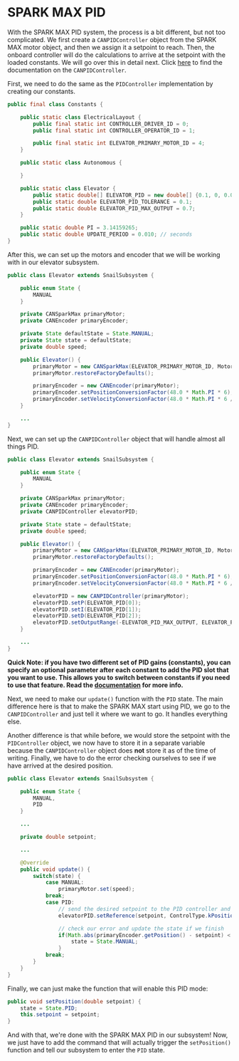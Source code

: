 # SPARK MAX PID

With the SPARK MAX PID system, the process is a bit different, but not too complicated. We first create a `CANPIDController` object from the SPARK MAX motor object, and then we assign it a setpoint to reach. Then, the onboard controller will do the calculations to arrive at the setpoint with the loaded constants. We will go over this in detail next. Click [here](http://www.revrobotics.com/content/sw/max/sw-docs/java/com/revrobotics/CANPIDController.html) to find the documentation on the `CANPIDController`.

First, we need to do the same as the `PIDController` implementation by creating our constants.

```java
public final class Constants {

    public static class ElectricalLayout {
        public final static int CONTROLLER_DRIVER_ID = 0;
        public final static int CONTROLLER_OPERATOR_ID = 1;

        public final static int ELEVATOR_PRIMARY_MOTOR_ID = 4;
    }

    public static class Autonomous {

    }

    public static class Elevator {
        public static double[] ELEVATOR_PID = new double[] {0.1, 0, 0.01};
        public static double ELEVATOR_PID_TOLERANCE = 0.1;
        public static double ELEVATOR_PID_MAX_OUTPUT = 0.7;
    }

    public static double PI = 3.14159265;
    public static double UPDATE_PERIOD = 0.010; // seconds
}
```

After this, we can set up the motors and encoder that we will be working with in our elevator subsystem.

```java
public class Elevator extends SnailSubsystem {

    public enum State {
        MANUAL
    }

    private CANSparkMax primaryMotor;
    private CANEncoder primaryEncoder;

    private State defaultState = State.MANUAL;
    private State state = defaultState;
    private double speed;

    public Elevator() {
        primaryMotor = new CANSparkMax(ELEVATOR_PRIMARY_MOTOR_ID, MotorType.kBrushless);
        primaryMotor.restoreFactoryDefaults();

        primaryEncoder = new CANEncoder(primaryMotor);
        primaryEncoder.setPositionConversionFactor(48.0 * Math.PI * 6);
        primaryEncoder.setVelocityConversionFactor(48.0 * Math.PI * 6 / 60);
    }

    ...
}
```

Next, we can set up the `CANPIDController` object that will handle almost all things PID.

```java
public class Elevator extends SnailSubsystem {

    public enum State {
        MANUAL
    }

    private CANSparkMax primaryMotor;
    private CANEncoder primaryEncoder;
    private CANPIDController elevatorPID;

    private State state = defaultState;
    private double speed;

    public Elevator() {
        primaryMotor = new CANSparkMax(ELEVATOR_PRIMARY_MOTOR_ID, MotorType.kBrushless);
        primaryMotor.restoreFactoryDefaults();

        primaryEncoder = new CANEncoder(primaryMotor);
        primaryEncoder.setPositionConversionFactor(48.0 * Math.PI * 6);
        primaryEncoder.setVelocityConversionFactor(48.0 * Math.PI * 6 / 60);

        elevatorPID = new CANPIDController(primaryMotor);
        elevatorPID.setP(ELEVATOR_PID[0]);
        elevatorPID.setI(ELEVATOR_PID[1]);
        elevatorPID.setD(ELEVATOR_PID[2]);
        elevatorPID.setOutputRange(-ELEVATOR_PID_MAX_OUTPUT, ELEVATOR_PID_MAX_OUTPUT);
    }

    ...
}
```

**Quick Note: if you have two different set of PID gains (constants), you can specify an optional parameter after each constant to add the PID slot that you want to use. This allows you to switch between constants if you need to use that feature. Read the [documentation](http://www.revrobotics.com/content/sw/max/sw-docs/java/com/revrobotics/CANPIDController.html) for more info.**

Next, we need to make our `update()` function with the `PID` state. The main difference here is that to make the SPARK MAX start using PID, we go to the `CANPIDController` and just tell it where we want to go. It handles everything else. 

Another difference is that while before, we would store the setpoint with the `PIDController` object, we now have to store it in a separate variable because the `CANPIDController` object does **not** store it as of the time of writing. Finally, we have to do the error checking ourselves to see if we have arrived at the desired position.

```java
public class Elevator extends SnailSubsystem {

    public enum State {
        MANUAL,
        PID
    }

    ...

    private double setpoint;

    ...

    @Override
    public void update() {
        switch(state) {
            case MANUAL:
                primaryMotor.set(speed);
            break;
            case PID:
                // send the desired setpoint to the PID controller and specify we want to use position control
                elevatorPID.setReference(setpoint, ControlType.kPosition);

                // check our error and update the state if we finish
                if(Math.abs(primaryEncoder.getPosition() - setpoint) < ELEVATOR_PID_TOLERANCE) {
                    state = State.MANUAL;
                }
            break;
        }
    }
}
```

Finally, we can just make the function that will enable this PID mode:

```java
public void setPosition(double setpoint) {
    state = State.PID;
    this.setpoint = setpoint;
}
```

And with that, we're done with the SPARK MAX PID in our subsystem! Now, we just have to add the command that will actually trigger the `setPosition()` function and tell our subsystem to enter the `PID` state.
